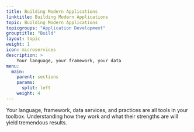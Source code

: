 ```yaml
---
title: Building Modern Applications
linktitle: Building Modern Applications
topic: Building Modern Applications
topicgroups: "Application Development"
grouptitle: "Build"
layout: topic
weight: 1
icon: microservices
description: >
    Your language, your framework, your data
menu:
  main:
    parent: sections
    params:
      split: left
    weight: 4
---
```


Your language, framework, data services, and practices are all tools in your toolbox. Understanding how they work and what their strengths are will yield tremendous results.